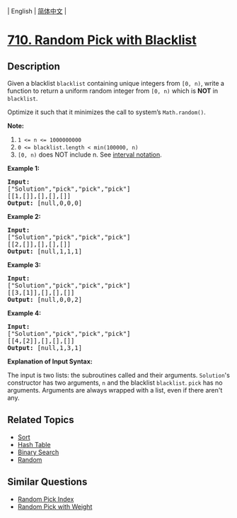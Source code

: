 
| English | [简体中文](README.md) |

# [710. Random Pick with Blacklist](https://leetcode-cn.com/problems/random-pick-with-blacklist/)

## Description

<p>Given a blacklist <code>blacklist</code> containing unique integers from <code>[0, n)</code>, write a function to return a uniform random integer from <code>[0, n)</code> which is <strong>NOT</strong> in <code>blacklist</code>.</p>

<p>Optimize it such that it minimizes the call to system&rsquo;s <code>Math.random()</code>.</p>

<p><strong>Note:</strong></p>

<ol>
	<li><code>1 &lt;= n &lt;= 1000000000</code></li>
	<li><code>0 &lt;= blacklist.length &lt; min(100000, n)</code></li>
	<li><code>[0, n)</code> does NOT include n. See <a href="https://en.wikipedia.org/wiki/Interval_(mathematics)" target="_blank">interval notation</a>.</li>
</ol>

<p><strong>Example 1:</strong></p>

<pre>
<strong>Input: 
</strong><span id="example-input-1-1">[&quot;Solution&quot;,&quot;pick&quot;,&quot;pick&quot;,&quot;pick&quot;]
</span><span id="example-input-1-2">[[1,[]],[],[],[]]</span>
<strong>Output: </strong><span id="example-output-1">[null,0,0,0]</span>
</pre>

<p><strong>Example 2:</strong></p>

<pre>
<strong>Input: 
</strong><span id="example-input-2-1">[&quot;Solution&quot;,&quot;pick&quot;,&quot;pick&quot;,&quot;pick&quot;]
</span><span id="example-input-2-2">[[2,[]],[],[],[]]</span>
<strong>Output: </strong><span id="example-output-2">[null,1,1,1]</span>
</pre>

<p><strong>Example 3:</strong></p>

<pre>
<strong>Input: 
</strong><span id="example-input-3-1">[&quot;Solution&quot;,&quot;pick&quot;,&quot;pick&quot;,&quot;pick&quot;]
</span><span id="example-input-3-2">[[3,[1]],[],[],[]]</span>
<strong>Output: </strong><span id="example-output-3">[null,0,0,2]</span>
</pre>

<p><strong>Example 4:</strong></p>

<pre>
<strong>Input: 
</strong><span id="example-input-4-1">[&quot;Solution&quot;,&quot;pick&quot;,&quot;pick&quot;,&quot;pick&quot;]
</span><span id="example-input-4-2">[[4,[2]],[],[],[]]</span>
<strong>Output: </strong><span id="example-output-4">[null,1,3,1]</span>
</pre>

<p><strong>Explanation of Input Syntax:</strong></p>

<p>The input is two lists: the subroutines called and their arguments. <code>Solution</code>&#39;s constructor has two arguments, <code>n</code> and the blacklist <code>blacklist</code>. <code>pick</code> has no arguments. Arguments are always wrapped with a list, even if there aren&#39;t any.</p>


## Related Topics

- [Sort](https://leetcode-cn.com/tag/sort)
- [Hash Table](https://leetcode-cn.com/tag/hash-table)
- [Binary Search](https://leetcode-cn.com/tag/binary-search)
- [Random](https://leetcode-cn.com/tag/random)

## Similar Questions

- [Random Pick Index](../random-pick-index/README_EN.md)
- [Random Pick with Weight](../random-pick-with-weight/README_EN.md)
